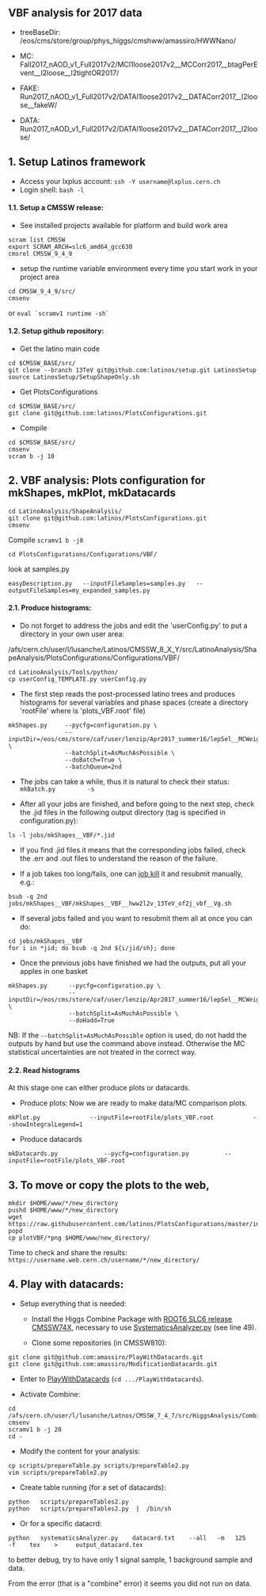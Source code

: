 ## VBF analysis for 2017 data

- treeBaseDir: /eos/cms/store/group/phys_higgs/cmshww/amassiro/HWWNano/

- MC:   Fall2017_nAOD_v1_Full2017v2/MCl1loose2017v2__MCCorr2017__btagPerEvent__l2loose__l2tightOR2017/
- FAKE: Run2017_nAOD_v1_Full2017v2/DATAl1loose2017v2__DATACorr2017__l2loose__fakeW/
- DATA: Run2017_nAOD_v1_Full2017v2/DATAl1loose2017v2__DATACorr2017__l2loose/

## 1. Setup Latinos framework

- Access your lxplus account: ```ssh -Y username@lxplus.cern.ch```
- Login shell: ```bash -l```

#### 1.1. Setup a CMSSW release:
- See installed projects available for platform and build work area
```
scram list CMSSW
export SCRAM_ARCH=slc6_amd64_gcc630
cmsrel CMSSW_9_4_9
```
- setup the runtime variable environment every time you start work in your project area
```
cd CMSSW_9_4_9/src/
cmsenv
```
or ```eval `scramv1 runtime -sh` ```

#### 1.2. Setup github repository:

- Get the latino main code
```
cd $CMSSW_BASE/src/
git clone --branch 13TeV git@github.com:latinos/setup.git LatinosSetup
source LatinosSetup/SetupShapeOnly.sh
```
- Get PlotsConfigurations
```
cd $CMSSW_BASE/src/
git clone git@github.com:latinos/PlotsConfigurations.git
```
- Compile
```
cd $CMSSW_BASE/src/
cmsenv
scram b -j 10
```

## 2. VBF analysis: Plots configuration for mkShapes, mkPlot, mkDatacards
```
cd LatinoAnalysis/ShapeAnalysis/
git clone git@github.com:latinos/PlotsConfigurations.git
cmsenv
```
Compile ```scramv1 b -j8```
```
cd PlotsConfigurations/Configurations/VBF/
```
look at samples.py 
```
easyDescription.py   --inputFileSamples=samples.py   --outputFileSamples=my_expanded_samples.py
```

#### 2.1. Produce histograms:

- Do not forget to address the jobs and edit the 'userConfig.py' to put a directory in your own user area:

/afs/cern.ch/user/l/lusanche/Latinos/CMSSW_8_X_Y/src/LatinoAnalysis/ShapeAnalysis/PlotsConfigurations/Configurations/VBF/
```
cd LatinoAnalysis/Tools/python/
cp userConfig_TEMPLATE.py userConfig.py
```
- The first step reads the post-processed latino trees and produces histograms for several variables and phase spaces (create a directory 'rootFile' where is 'plots_VBF.root' file)
```
mkShapes.py     --pycfg=configuration.py \
                --inputDir=/eos/cms/store/caf/user/lenzip/Apr2017_summer16/lepSel__MCWeights__bSFLpTEffMulti__cleanTauMC__l2loose__hadd__l2tightOR__LepTrgFix__dorochester__formulasMC__wwSel__doDNN/  \
                --batchSplit=AsMuchAsPossible \
                --doBatch=True \
                --batchQueue=2nd
```
- The jobs can take a while, thus it is natural to check their status: ```mkBatch.py         -s```

- After all your jobs are finished, and before going to the next step, check the .jid files in the following output directory (tag is specified in configuration.py):
```
ls -l jobs/mkShapes__VBF/*.jid
```
- If you find .jid files it means that the corresponding jobs failed, check the .err and .out files to understand the reason of the failure.

- If a job takes too long/fails, one can [job kill](https://twiki.cern.ch/twiki/bin/view/Main/BatchJobs#JobKill) it and resubmit manually, e.g.:
```
bsub -q 2nd jobs/mkShapes__VBF/mkShapes__VBF__hww2l2v_13TeV_of2j_vbf__Vg.sh
```
- If several jobs failed and you want to resubmit them all at once you can do:
```
cd jobs/mkShapes__VBF
for i in *jid; do bsub -q 2nd ${i/jid/sh}; done
```

- Once the previous jobs have finished we had the outputs, put all your apples in one basket
```
mkShapes.py      --pycfg=configuration.py \
                 --inputDir=/eos/cms/store/caf/user/lenzip/Apr2017_summer16/lepSel__MCWeights__bSFLpTEffMulti__cleanTauMC__l2loose__hadd__l2tightOR__LepTrgFix__dorochester__formulasMC__wwSel__doDNN/ \
                 --batchSplit=AsMuchAsPossible \
                 --doHadd=True
```
NB: If the ```--batchSplit=AsMuchAsPossible``` option is used, do not hadd the outputs by hand but use the command above instead.    Otherwise the MC statistical uncertainties are not treated in the correct way.

#### 2.2.  Read histograms

At this stage one can either produce plots or datacards.

- Produce plots: Now we are ready to make data/MC comparison plots.
```
mkPlot.py              --inputFile=rootFile/plots_VBF.root           --showIntegralLegend=1
```
- Produce datacards
```
mkDatacards.py             --pycfg=configuration.py          --inputFile=rootFile/plots_VBF.root
```
## 3. To move or copy the plots to the web,
```
mkdir $HOME/www/*/new_directory
pushd $HOME/www/*/new_directory
wget https://raw.githubusercontent.com/latinos/PlotsConfigurations/master/index.php
popd
cp plotVBF/*png $HOME/www/new_directory/
```
Time to check and share the results: `https://username.web.cern.ch/username/*/new_directory/`

## 4. Play with datacards:

- Setup everything that is needed:

  - Install the Higgs Combine Package with [ROOT6 SLC6 release CMSSW74X](https://twiki.cern.ch/twiki/bin/viewauth/CMS/SWGuideHiggsAnalysisCombinedLimit#ROOT6_SLC6_release_CMSSW_7_4_X), necessary to use [SystematicsAnalyzer.py](https://github.com/latinos/PlayWithDatacards/blob/master/systematicsAnalyzer.py) (see line 49).
  
  - Clone some repositories (in CMSSW810):
```
git clone git@github.com:amassiro/PlayWithDatacards.git
git clone git@github.com:amassiro/ModificationDatacards.git
```
  - Enter to [PlayWithDatacards](https://github.com/latinos/PlayWithDatacards) (```cd .../PlayWithDatacards```).
  
  - Activate Combine:
  ```
  cd /afs/cern.ch/user/l/lusanche/Latnos/CMSSW_7_4_7/src/HiggsAnalysis/CombinedLimit
  cmsenv
  scramv1 b -j 20
  cd -
  ```
- Modify the content for your analysis:
```
cp scripts/prepareTable.py scripts/prepareTable2.py
vim scripts/prepareTable2.py
```
- Create table running (for a set of datacards):
```
python   scripts/prepareTables2.py
python   scripts/prepareTables2.py  |  /bin/sh
```
- Or for a specific datacrd:
```
python   systematicsAnalyzer.py    datacard.txt    --all   -m   125    -f    tex    >     output_datacard.tex
```
to better debug, try to have only 1 signal sample, 1 background sample and data.

From the error (that is a "combine" error) it seems you did not run on data.
